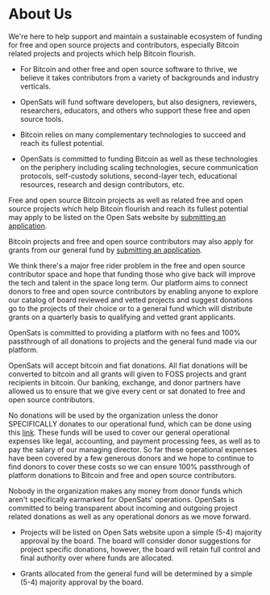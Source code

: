 # About Us

We&#39;re here to help support and maintain a sustainable ecosystem of funding for free and open source projects and contributors, especially Bitcoin related projects and projects which help Bitcoin flourish.

- For Bitcoin and other free and open source software to thrive, we believe it takes contributors from a variety of backgrounds and industry verticals.

- OpenSats will fund software developers, but also designers, reviewers, researchers, educators, and others who support these free and open source tools.

- Bitcoin relies on many complementary technologies to succeed and reach its fullest potential.

- OpenSats is committed to funding Bitcoin as well as these technologies on the periphery including scaling technologies, secure communication protocols, self-custody solutions, second-layer tech, educational resources, research and design contributors, etc.

Free and open source Bitcoin projects as well as related free and open source projects which help Bitcoin flourish and reach its fullest potential may apply to be listed on the Open Sats website by [submitting an application](http://opensats.org/apply).

Bitcoin projects and free and open source contributors may also apply for grants from our general fund by [submitting an application](http://opensats.org/apply).

We think there&#39;s a major free rider problem in the free and open source contributor space and hope that funding those who give back will improve the tech and talent in the space long term. Our platform aims to connect donors to free and open source contributors by enabling anyone to explore our catalog of board reviewed and vetted projects and suggest donations go to the projects of their choice or to a general fund which will distribute grants on a quarterly basis to qualifying and vetted grant applicants.

OpenSats is committed to providing a platform with no fees and 100% passthrough of all donations to projects and the general fund made via our platform.

OpenSats will accept bitcoin and fiat donations. All fiat donations will be converted to bitcoin and all grants will given to FOSS projects and grant recipients in bitcoin. Our banking, exchange, and donor partners have allowed us to ensure that we give every cent or sat donated to free and open source contributors.

No donations will be used by the organization unless the donor SPECIFICALLY donates to our operational fund, which can be done using this [link](/?donate=ops). These funds will be used to cover our general operational expenses like legal, accounting, and payment processing fees, as well as to pay the salary of our managing director. So far these operational expenses have been covered by a few generous donors and we hope to continue to find donors to cover these costs so we can ensure 100% passthrough of platform donations to Bitcoin and free and open source contributors.

Nobody in the organization makes any money from donor funds which aren&#39;t specifically earmarked for OpenSats&#39; operations. OpenSats is committed to being transparent about incoming and outgoing project related donations as well as any operational donors as we move forward.

- Projects will be listed on Open Sats website upon a simple (5-4) majority approval by the board. The board will consider donor suggestions for project specific donations, however, the board will retain full control and final authority over where funds are allocated.

- Grants allocated from the general fund will be determined by a simple (5-4) majority approval by the board.
